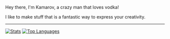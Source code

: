 

Hey there, I'm Kamarov, a crazy man that loves vodka!

I like to make stuff that is a fantastic way to express your creativity.

---
[![Stats](https://github-readme-stats.vercel.app/api?username=kamarov-therussiantank&theme=transparent&show_icons=true&hide_border=false&border_radius=30&card_width=495&custom_title=My%20Github%20Stats)](https://github.com/kamarov-therussiantank/github-readme-stats)
[![Top Languages](https://github-readme-stats.vercel.app/api/top-langs/?username=kamarov-therussiantank&theme=transparent&show_icons=true&hide_border=false&langs_count=10&border_radius=30&layout=compact&card_width=495&custom_title=Languages)](https://github.com/kamarov-therussiantank/github-readme-stats)
